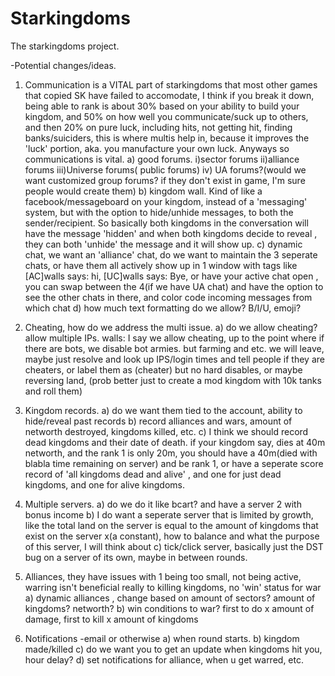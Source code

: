 Starkingdoms
============

The starkingdoms project.

-Potential changes/ideas.

1. Communication is a VITAL part of starkingdoms that most other games that copied SK have failed to accomodate, I think if you break it down, being able to rank is about 30% based on your ability to build your kingdom, and 50% on how well you communicate/suck up to others, and then 20% on pure luck, including hits, not getting hit, finding banks/suiciders, this is where multis help in, because it improves the 'luck' portion, aka. you manufacture your own luck. Anyways so communications is vital.
a) good forums. 
    i)sector forums
    ii)alliance forums
    iii)Universe forums( public forums)
    iv) UA forums?(would we want customized group forums? if they don't exist in game, I'm sure people would create them)
b) kingdom wall. Kind of like a facebook/messageboard on your kingdom, instead of a 'messaging' system, but with the option to hide/unhide messages, to both the sender/recipient. So basically both kingdoms in the conversation will have the message 'hidden' and when both kingdoms decide to reveal , they can both 'unhide' the message and it will show up.
c) dynamic chat, we want an 'alliance' chat, do we want to maintain the 3 seperate chats, or have them all actively show up in 1 window with tags like [AC]walls says: hi, [UC]walls says: Bye, or have your active chat open , you can swap between the 4(if we have UA chat) and have the option to see the other chats in there, and color code incoming messages from which chat
d) how much text formatting do we allow? B/I/U, emoji?

2. Cheating, how do we address the multi issue.
a) do we allow cheating? allow multiple IPs. 
  walls: I say we allow cheating, up to the point where if there are bots, we disable bot armies. but farming and etc. we will leave, maybe just resolve and look up IPS/login times and tell people if they are cheaters, or label them as (cheater) but no hard disables, or maybe reversing land, (prob better just to create a mod kingdom with 10k tanks and roll them)

3. Kingdom records.
    a) do we want them tied to the account, ability to hide/reveal past records
    b) record alliances and wars, amount of networth destroyed, kingdoms killed, etc.
    c) I think we should record dead kingdoms and their date of death. if your kingdom say, dies at 40m networth, and the rank 1 is only 20m, you should have a 40m(died with blabla time remaining on server) and be rank 1, or have a seperate score record of 'all kingdoms dead and alive' , and one for just dead kingdoms, and one for alive kingdoms.

4. Multiple servers.
    a) do we do it like bcart? and have a server 2 with bonus income
    b) I do want a seperate server that is limited by growth, like the total land on the server is equal to the amount of kingdoms that exist on the server x(a constant), how to balance and what the purpose of this server, I will think about
    c) tick/click server, basically just the DST bug on a server of its own, maybe in between rounds.

5. Alliances, they have issues with 1 being too small, not being active, warring isn't beneficial really to killing kingdoms, no 'win' status for war
    a) dynamic alliances , change based on amount of sectors? amount of kingdoms? networth?
    b) win conditions to war? first to do x amount of damage, first to kill x amount of kingdoms

6. Notifications -email or otherwise
    a) when round starts.
    b) kingdom made/killed
    c) do we want you to get an update when kingdoms hit you, hour delay?
    d) set notifications for alliance, when u get warred, etc.
    
